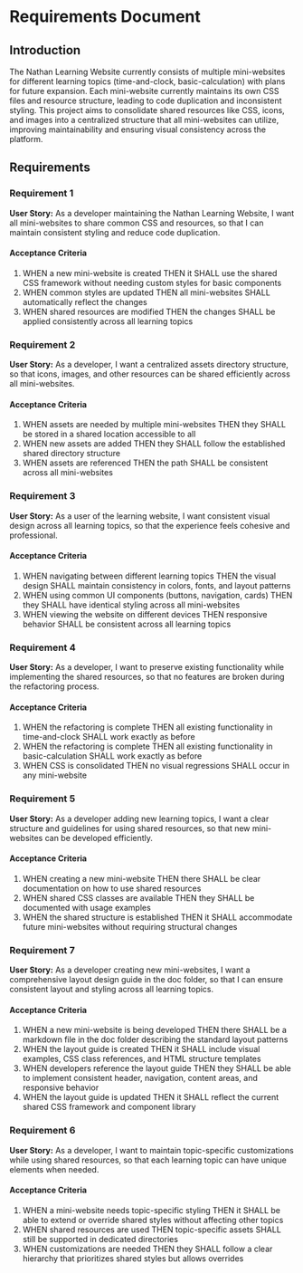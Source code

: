 # Requirements Document

## Introduction

The Nathan Learning Website currently consists of multiple mini-websites for different learning topics (time-and-clock, basic-calculation) with plans for future expansion. Each mini-website currently maintains its own CSS files and resource structure, leading to code duplication and inconsistent styling. This project aims to consolidate shared resources like CSS, icons, and images into a centralized structure that all mini-websites can utilize, improving maintainability and ensuring visual consistency across the platform.

## Requirements

### Requirement 1

**User Story:** As a developer maintaining the Nathan Learning Website, I want all mini-websites to share common CSS and resources, so that I can maintain consistent styling and reduce code duplication.

#### Acceptance Criteria

1. WHEN a new mini-website is created THEN it SHALL use the shared CSS framework without needing custom styles for basic components
2. WHEN common styles are updated THEN all mini-websites SHALL automatically reflect the changes
3. WHEN shared resources are modified THEN the changes SHALL be applied consistently across all learning topics

### Requirement 2

**User Story:** As a developer, I want a centralized assets directory structure, so that icons, images, and other resources can be shared efficiently across all mini-websites.

#### Acceptance Criteria

1. WHEN assets are needed by multiple mini-websites THEN they SHALL be stored in a shared location accessible to all
2. WHEN new assets are added THEN they SHALL follow the established shared directory structure
3. WHEN assets are referenced THEN the path SHALL be consistent across all mini-websites

### Requirement 3

**User Story:** As a user of the learning website, I want consistent visual design across all learning topics, so that the experience feels cohesive and professional.

#### Acceptance Criteria

1. WHEN navigating between different learning topics THEN the visual design SHALL maintain consistency in colors, fonts, and layout patterns
2. WHEN using common UI components (buttons, navigation, cards) THEN they SHALL have identical styling across all mini-websites
3. WHEN viewing the website on different devices THEN responsive behavior SHALL be consistent across all learning topics

### Requirement 4

**User Story:** As a developer, I want to preserve existing functionality while implementing the shared resources, so that no features are broken during the refactoring process.

#### Acceptance Criteria

1. WHEN the refactoring is complete THEN all existing functionality in time-and-clock SHALL work exactly as before
2. WHEN the refactoring is complete THEN all existing functionality in basic-calculation SHALL work exactly as before
3. WHEN CSS is consolidated THEN no visual regressions SHALL occur in any mini-website

### Requirement 5

**User Story:** As a developer adding new learning topics, I want a clear structure and guidelines for using shared resources, so that new mini-websites can be developed efficiently.

#### Acceptance Criteria

1. WHEN creating a new mini-website THEN there SHALL be clear documentation on how to use shared resources
2. WHEN shared CSS classes are available THEN they SHALL be documented with usage examples
3. WHEN the shared structure is established THEN it SHALL accommodate future mini-websites without requiring structural changes

### Requirement 7

**User Story:** As a developer creating new mini-websites, I want a comprehensive layout design guide in the doc folder, so that I can ensure consistent layout and styling across all learning topics.

#### Acceptance Criteria

1. WHEN a new mini-website is being developed THEN there SHALL be a markdown file in the doc folder describing the standard layout patterns
2. WHEN the layout guide is created THEN it SHALL include visual examples, CSS class references, and HTML structure templates
3. WHEN developers reference the layout guide THEN they SHALL be able to implement consistent header, navigation, content areas, and responsive behavior
4. WHEN the layout guide is updated THEN it SHALL reflect the current shared CSS framework and component library

### Requirement 6

**User Story:** As a developer, I want to maintain topic-specific customizations while using shared resources, so that each learning topic can have unique elements when needed.

#### Acceptance Criteria

1. WHEN a mini-website needs topic-specific styling THEN it SHALL be able to extend or override shared styles without affecting other topics
2. WHEN shared resources are used THEN topic-specific assets SHALL still be supported in dedicated directories
3. WHEN customizations are needed THEN they SHALL follow a clear hierarchy that prioritizes shared styles but allows overrides